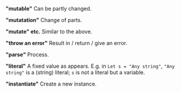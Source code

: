**"mutable"** Can be partly changed.

**"mutatation"** Change of parts.

**"mutate" etc.** Similar to the above.

**"throw an error"** Result in / return / give an error.

**"parse"** Process.

**"literal"** A fixed value as appears. E.g. in `Let s = "Any string"`, `"Any string"` is a (string) literal; `s` is not a literal but a variable.

**"instantiate"** Create a new instance.
